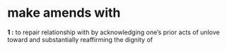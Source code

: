 # make amends with
**1 :** to repair relationship with by acknowledging one’s prior acts of unlove toward and substantially reaffirming the dignity of
